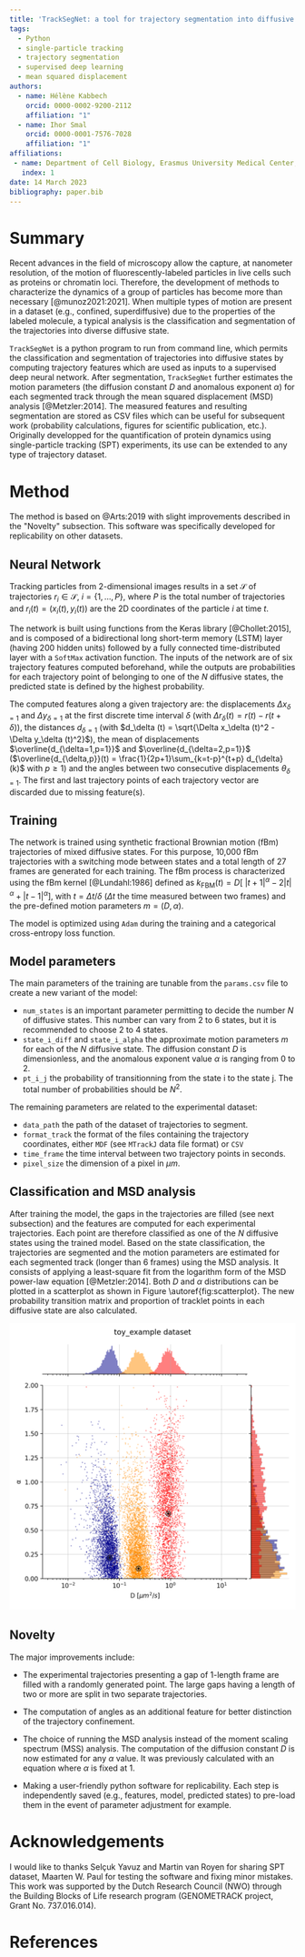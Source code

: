 ```yaml
---
title: 'TrackSegNet: a tool for trajectory segmentation into diffusive states using supervised deep learning.'
tags:
  - Python
  - single-particle tracking
  - trajectory segmentation
  - supervised deep learning
  - mean squared displacement
authors:
  - name: Hélène Kabbech
    orcid: 0000-0002-9200-2112
    affiliation: "1"
  - name: Ihor Smal
    orcid: 0000-0001-7576-7028 
    affiliation: "1"
affiliations:
 - name: Department of Cell Biology, Erasmus University Medical Center, Rotterdam, the Netherlands
   index: 1
date: 14 March 2023
bibliography: paper.bib
---
```


# Summary

Recent advances in the field of microscopy allow the capture, at nanometer resolution, of the motion of fluorescently-labeled particles in live cells such as proteins or chromatin loci. Therefore, the development of methods to characterize the dynamics of a group of particles has become more than necessary [@munoz2021:2021]. When multiple types of motion are present in a dataset (e.g., confined, superdiffusive) due to the properties of the labeled molecule, a typical analysis is the classification and segmentation of the trajectories into diverse diffusive state.

`TrackSegNet` is a python program to run from command line, which permits the classification and segmentation of trajectories into diffusive states by computing trajectory features which are used as inputs to a supervised deep neural network. After segmentation, `TrackSegNet` further estimates the motion parameters (the diffusion constant $D$ and anomalous exponent $\alpha$) for each segmented track through the mean squared displacement (MSD) analysis [@Metzler:2014]. The measured features and resulting segmentation are stored as CSV files which can be useful for subsequent work (probability calculations, figures for scientific publication, etc.). Originally developped for the quantification of protein dynamics using single-particle tracking (SPT) experiments, its use can be extended to any type of trajectory dataset.


# Method

The method is based on @Arts:2019 with slight improvements described in the "Novelty" subsection. This software was specifically developed for replicability on other datasets.


## Neural Network

Tracking particles from 2-dimensional images results in a set $\mathcal{S}$ of trajectories $r_i \in \mathcal{S}$, $i = \{1, \dots, P\}$,  where $P$ is the total number of trajectories and $r_i(t) = (x_i(t), y_i(t))$ are the 2D coordinates of the particle $i$ at time $t$.

The network is built using functions from the Keras library [@Chollet:2015], and is composed of a bidirectional long short-term memory (LSTM) layer (having 200 hidden units) followed by a fully connected time-distributed layer with a `SoftMax` activation function. The inputs of the network are of six trajectory features computed beforehand, while the outputs are probabilities for each trajectory point of belonging to one of the $N$ diffusive states, the predicted state is defined by the highest probability.

The computed features along a given trajectory are: the displacements $\Delta x_{\delta=1}$ and $\Delta y_{\delta=1}$ at the first discrete time interval $\delta$ (with $\Delta r_\delta (t) = r(t) - r(t+\delta)$), the distances $d_{\delta=1}$ (with $d_\delta (t) = \sqrt{\Delta x_\delta (t)^2 - \Delta y_\delta (t)^2}$), the mean of displacements $\overline{d_{\delta=1,p=1}}$ and $\overline{d_{\delta=2,p=1}}$ ($\overline{d_{\delta,p}}(t) = \frac{1}{2p+1}\sum_{k=t-p}^{t+p} d_{\delta}(k)$ with $p\geq 1$) and the angles between two consecutive displacements $\theta_{\delta=1}$. The first and last trajectory points of each trajectory vector are discarded due to missing feature(s).


## Training

The network is trained using synthetic fractional Brownian motion (fBm) trajectories of mixed diffusive states. For this purpose, 10,000 fBm trajectories with a switching mode between states and a total length of 27 frames are generated for each training. The fBm process is characterized using the fBm kernel [@Lundahl:1986] defined as $k_{\text{FBM}}(t) = D\left[\ |t+1|^\alpha  - 2 |t|^\alpha + |t-1|^\alpha\right]$, with $t=\Delta t / \delta$ ($\Delta t$ the time measured between two frames) and the pre-defined motion parameters $m = (D, \alpha)$.

The model is optimized using `Adam` during the training and a categorical cross-entropy loss function.


## Model parameters

The main parameters of the training are tunable from the `params.csv` file to create a new variant of the model:

* `num_states` is an important parameter permitting to decide the number $N$ of diffusive states. This number can vary from 2 to 6 states, but it is recommended to choose 2 to 4 states.
* `state_i_diff` and `state_i_alpha` the approximate motion parameters $m$ for each of the $N$ diffusive state. The diffusion constant $D$ is dimensionless, and the anomalous exponent value $\alpha$ is ranging from 0 to 2.
* `pt_i_j` the probability of transitionning from the state i to the state j. The total number of probabilities should be $N^2$.

The remaining parameters are related to the experimental dataset:

* `data_path` the path of the dataset of trajectories to segment.
* `format_track` the format of the files containing the trajectory coordinates, either `MDF` (see `MTrackJ` data file format) or `CSV`
* `time_frame` the time interval between two trajectory points in seconds.
* `pixel_size` the dimension of a pixel in $\mu m$.


## Classification and MSD analysis


After training the model, the gaps in the trajectories are filled (see next subsection) and the features are computed for each experimental trajectories. Each point are therefore classified as one of the $N$ diffusive states using the trained model. Based on the state classification, the trajectories are segmented and the motion parameters are estimated for each segmented track (longer than 6 frames) using the MSD analysis. It consists of applying a least-square fit from the logarithm form of the MSD power-law equation [@Metzler:2014]. Both $D$ and $\alpha$ distributions can be plotted in a scatterplot as shown in Figure \autoref{fig:scatterplot}. The new probability transition matrix and proportion of tracklet points in each diffusive state are also calculated.

![Scatterplot of $D$ and $\alpha$ distributions estimated from the MSD analysis using the segmented trajectories. \label{fig:scatterplot}](fig_toy_example_scatterplot_msd.png)


## Novelty

The major improvements include:

* The experimental trajectories presenting a gap of 1-length frame are filled with a randomly generated point. The large gaps having a length of two or more are split in two separate trajectories.

* The computation of angles as an additional feature for better distinction of the trajectory confinement.

* The choice of running the MSD analysis instead of the moment scaling spectrum (MSS) analysis. The computation of the diffusion constant $D$ is now estimated for any $\alpha$ value. It was previously calculated with an equation where $\alpha$ is fixed at 1.

* Making a user-friendly python software for replicability. Each step is independently saved (e.g., features, model, predicted states) to pre-load them in the event of parameter adjustment for example.


# Acknowledgements

I would like to thanks Selçuk Yavuz and Martin van Royen for sharing SPT dataset, Maarten W. Paul for testing the software and fixing minor mistakes. This work was supported by the Dutch Research Council (NWO) through the Building Blocks of Life research program (GENOMETRACK project, Grant No. 737.016.014). 


# References

